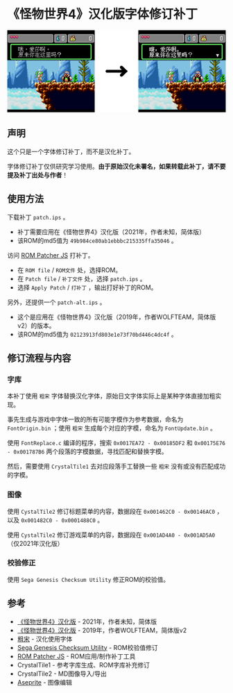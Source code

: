 # 《怪物世界4》汉化版字体修订补丁

![image](ScreenShot.png)

## 声明

这个只是一个字体修订补丁，而不是汉化补丁。

字体修订补丁仅供研究学习使用。**由于原始汉化未署名，如果转载此补丁，请不要提及补丁出处与作者**！

## 使用方法

下载补丁 `patch.ips` 。
- 补丁需要应用在《怪物世界4》汉化版（2021年，作者未知，简体版）
- 该ROM的md5值为 `49b984ce80ab1ebbbc215335ffa35046` 。

访问 [ROM Patcher JS](https://www.marcrobledo.com/RomPatcher.js) 打补丁。
- 在 `ROM file` / `ROM文件` 处，选择ROM。
- 在 `Patch file` / `补丁文件` 处，选择 `patch.ips` 。
- 选择 `Apply Patch` / `打补丁` ，输出打好补丁的ROM。

另外，还提供一个 `patch-alt.ips` 。
- 这个是应用在《怪物世界4》汉化版（2019年，作者WOLFTEAM，简体版v2）的版本。
- 该ROM的md5值为 `02123913fd803e1e73f70bd446c4dc4f` 。

## 修订流程与内容

### 字库

本补丁使用 `粗宋` 字体替换汉化字体，原始日文字体实际上是某种字体直接加粗实现。

事先生成与游戏中字体一致的所有可能字模作为参考数据，命名为 `FontOrigin.bin` ；使用 `粗宋` 生成每个对应的字模，命名为 `FontUpdate.bin` 。

使用 `FontReplace.c` 编译的程序，搜索 `0x0017EA72 - 0x00185DF2` 和 `0x00175E76 - 0x001787B6` 两个段落的字模数据，寻找匹配和替换字模。

然后，需要使用 `CrystalTile1` 去对应段落手工替换一些 `粗宋` 没有或没有匹配成功的字模。

### 图像

使用 `CystalTile2` 修订标题菜单的内容，数据段在 `0x001462C0 - 0x00146AC0` ， 以及 `0x001482C0 - 0x0001488C0` 。

使用 `CystalTile2` 修订游戏菜单的内容，数据段在 `0x001AD4A0 - 0x001AD5A0` （仅2021年汉化版）

### 校验修正

使用 `Sega Genesis Checksum Utility` 修正ROM的校验值。

## 参考
- [《怪物世界4》汉化版](https://bbs.oldmanemu.net/thread-11025.htm) - 2021年，作者未知，简体版
- [《怪物世界4》汉化版](http://www.nesbbs.com/bbs/forum.php?mod=viewthread&tid=47667) - 2019年，作者WOLFTEAM，简体版v2
- [粗宋](https://diaowinner.itch.io/chusung) - 汉化使用字体
- [Sega Genesis Checksum Utility](https://github.com/mrhappyasthma/Sega-Genesis-Checksum-Utility) - ROM校验值修订
- [ROM Patcher JS](https://www.marcrobledo.com/RomPatcher.js) - ROM应用/制作补丁工具
- CrystalTile1 - 参考字库生成、ROM字库补充修订
- CrystalTile2 - MD图像导入/导出
- [Aseprite](https://www.aseprite.org) - 图像编辑
